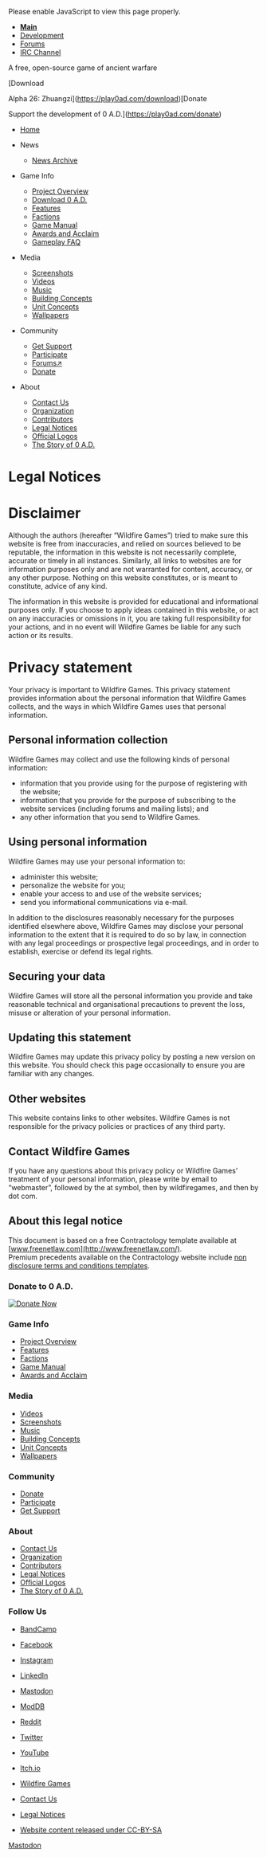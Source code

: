 Please enable JavaScript to view this page properly.

* [**Main**](http://play0ad.com/)
* [Development](http://trac.wildfiregames.com/)
* [Forums](http://www.wildfiregames.com/forum/index.php?act=idx)
* [IRC Channel](http://webchat.quakenet.org/?channels=0ad)

[](https://play0ad.com/)[](https://play0ad.com/)

A free, open-source game of ancient warfare

[Download

Alpha 26: Zhuangzi](https://play0ad.com/download)[Donate

Support the development of 0 A.D.](https://play0ad.com/donate)

* [Home](https://play0ad.com/)

* News
    * [News Archive](https://play0ad.com/news/news-archive/)
* Game Info
    * [Project Overview](https://play0ad.com/game-info/project-overview/)
    * [Download 0 A.D.](https://play0ad.com/download/)
    * [Features](https://play0ad.com/game-info/features/)
    * [Factions](https://play0ad.com/game-info/factions/)
    * [Game Manual](https://play0ad.com/category/game-manual/)
    * [Awards and Acclaim](https://play0ad.com/game-info/awards-and-acclaim/)
    * [Gameplay FAQ](https://trac.wildfiregames.com/wiki/FAQ#Gameplay)
* Media
    * [Screenshots](https://play0ad.com/media/screenshots/)
    * [Videos](https://play0ad.com/media/videos/)
    * [Music](https://play0ad.com/media/music/)
    * [Building Concepts](https://play0ad.com/media/building-concepts/)
    * [Unit Concepts](https://play0ad.com/media/unit-concepts/)
    * [Wallpapers](https://play0ad.com/media/wallpapers/)
* Community
    * [Get Support](https://play0ad.com/community/support/)
    * [Participate](https://play0ad.com/community/participate/)
    * [Forums↗](http://www.wildfiregames.com/forum/)
    * [Donate](https://play0ad.com/community/donate/)
* About
    * [Contact Us](https://play0ad.com/about/contact-us/)
    * [Organization](https://play0ad.com/about/organization/)
    * [Contributors](https://play0ad.com/about/contributors/)
    * [Legal Notices](https://play0ad.com/about/legal-notices/)
    * [Official Logos](https://play0ad.com/about/official-logos/)
    * [The Story of 0 A.D.](https://play0ad.com/about/the-story-of-0-a-d/)

Legal Notices
=============

Disclaimer
==========

Although the authors (hereafter “Wildfire Games”) tried to make sure this website is free from inaccuracies, and relied on sources believed to be reputable, the information in this website is not necessarily complete, accurate or timely in all instances. Similarly, all links to websites are for information purposes only and are not warranted for content, accuracy, or any other purpose. Nothing on this website constitutes, or is meant to constitute, advice of any kind.

The information in this website is provided for educational and informational purposes only. If you choose to apply ideas contained in this website, or act on any inaccuracies or omissions in it, you are taking full responsibility for your actions, and in no event will Wildfire Games be liable for any such action or its results.

Privacy statement
=================

Your privacy is important to Wildfire Games. This privacy statement provides information about the personal information that Wildfire Games collects, and the ways in which Wildfire Games uses that personal information.

Personal information collection
-------------------------------

Wildfire Games may collect and use the following kinds of personal information:

* information that you provide using for the purpose of registering with the website;
* information that you provide for the purpose of subscribing to the website services (including forums and mailing lists); and
* any other information that you send to Wildfire Games.

Using personal information
--------------------------

Wildfire Games may use your personal information to:

* administer this website;
* personalize the website for you;
* enable your access to and use of the website services;
* send you informational communications via e-mail.

In addition to the disclosures reasonably necessary for the purposes identified elsewhere above, Wildfire Games may disclose your personal information to the extent that it is required to do so by law, in connection with any legal proceedings or prospective legal proceedings, and in order to establish, exercise or defend its legal rights.

Securing your data
------------------

Wildfire Games will store all the personal information you provide and take reasonable technical and organisational precautions to prevent the loss, misuse or alteration of your personal information.

Updating this statement
-----------------------

Wildfire Games may update this privacy policy by posting a new version on this website. You should check this page occasionally to ensure you are familiar with any changes.

Other websites
--------------

This website contains links to other websites. Wildfire Games is not responsible for the privacy policies or practices of any third party.

Contact Wildfire Games
----------------------

If you have any questions about this privacy policy or Wildfire Games’ treatment of your personal information, please write by email to “webmaster”, followed by the at symbol, then by wildfiregames, and then by dot com.

About this legal notice
-----------------------

This document is based on a free Contractology template available at [www.freenetlaw.com](http://www.freenetlaw.com/).  
Premium precedents available on the Contractology website include [non disclosure terms and conditions templates](http://www.contractology.com/precedents/non-disclosure-agreement.html).

### Donate to 0 A.D.

[![Donate Now](/images/news_images/clickandpledge.gif)](https://play0ad.com/community/donate/)

### Game Info

* [Project Overview](https://play0ad.com/game-info/project-overview/)
* [Features](https://play0ad.com/game-info/features/)
* [Factions](https://play0ad.com/game-info/factions/)
* [Game Manual](https://play0ad.com/category/game-manual/)
* [Awards and Acclaim](https://play0ad.com/game-info/awards-and-acclaim/)

### Media

* [Videos](https://play0ad.com/media/videos/)
* [Screenshots](https://play0ad.com/media/screenshots/)
* [Music](https://play0ad.com/media/music/)
* [Building Concepts](https://play0ad.com/media/building-concepts/)
* [Unit Concepts](https://play0ad.com/media/unit-concepts/)
* [Wallpapers](https://play0ad.com/media/wallpapers/)

### Community

* [Donate](https://play0ad.com/community/donate/)
* [Participate](https://play0ad.com/community/participate/)
* [Get Support](https://play0ad.com/community/support/)

### About

* [Contact Us](https://play0ad.com/about/contact-us/)
* [Organization](https://play0ad.com/about/organization/)
* [Contributors](https://play0ad.com/about/contributors/)
* [Legal Notices](https://play0ad.com/about/legal-notices/)
* [Official Logos](https://play0ad.com/about/official-logos/)
* [The Story of 0 A.D.](https://play0ad.com/about/the-story-of-0-a-d/)

### Follow Us

* [BandCamp](http://play0ad.bandcamp.com/)
* [Facebook](http://facebook.com/play0ad)
* [Instagram](https://www.instagram.com/play0ad.official/)
* [LinkedIn](https://www.linkedin.com/company/345131/admin/)
* [Mastodon](https://mastodon.social/@play0ad)
* [ModDB](http://www.moddb.com/games/0-ad)
* [Reddit](https://www.reddit.com/r/0ad/)
* [Twitter](http://twitter.com/play0ad)
* [YouTube](http://youtube.com/play0ad)
* [Itch.io](https://play0ad.itch.io/)

* [Wildfire Games](http://wildfiregames.com/)
* [Contact Us](https://play0ad.com/about/contact-us/)
* [Legal Notices](https://play0ad.com/about/legal-notices/)
* [Website content released under CC-BY-SA](http://creativecommons.org/licenses/by-sa/3.0/)

[Mastodon](https://mastodon.social/@play0ad)